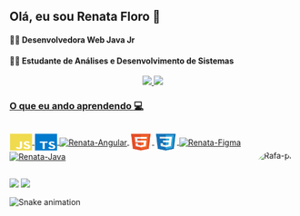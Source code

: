 
## Olá, eu sou Renata Floro 👋
#### 👩‍💻 Desenvolvedora Web Java Jr
#### 👩‍💻 Estudante de Análises e Desenvolvimento de Sistemas

<div align="center">
  <a href="https://github.com/renatafloro">
  <img height="180em" src="https://github-readme-stats.vercel.app/api?username=renatafloro&show_icons=true&theme=radical&include_all_commits=true&count_private=true"/>
  <img height="180em" src="https://github-readme-stats.vercel.app/api/top-langs/?username=renatafloro&layout=compact&langs_count=7&theme=radical"/>
</div>



### O que eu ando aprendendo 💻
  
  <div style="display: inline_block"><br>
  <img align="center" alt="Renata-Js" height="30" width="40" src="https://raw.githubusercontent.com/devicons/devicon/master/icons/javascript/javascript-plain.svg">
  <img align="center" alt="Renata-Ts" height="30" width="40" src="https://raw.githubusercontent.com/devicons/devicon/master/icons/typescript/typescript-plain.svg">
 <img align="center" alt="Renata-Angular" height="30" width="40" src="https://cdn.jsdelivr.net/gh/devicons/devicon/icons/angularjs/angularjs-original.svg">    
  <img align="center" alt="Renata-HTML" height="30" width="40" src="https://raw.githubusercontent.com/devicons/devicon/master/icons/html5/html5-original.svg">
  <img align="center" alt="Renata-CSS" height="30" width="40" src="https://raw.githubusercontent.com/devicons/devicon/master/icons/css3/css3-original.svg">
<img align="center" alt="Renata-Figma" height="30" width="40" src="https://cdn.jsdelivr.net/gh/devicons/devicon/icons/figma/figma-original.svg">    
 <img align="center" alt="Renata-Java" height="30" width="40" src="https://cdn.jsdelivr.net/gh/devicons/devicon/icons/java/java-plain.svg">   
  <img align="right" alt="Rafa-pic" height="150" style="border-radius:50px;" src="https://i.picasion.com/pic92/e280838f10fcb96c08a5419a2bf49f06.gif">
</div>
  
  ##
  
  <div> 
    <a href="https://www.linkedin.com/in/renata-floro/" target="_blank"><img src="https://img.shields.io/badge/-LinkedIn-%230077B5?style=for-the-badge&logo=linkedin&logoColor=white" target="_blank"></a> 
  <a href = "mailto:flororenataef@gmail.com"><img src="https://img.shields.io/badge/Gmail-D14836?style=for-the-badge&logo=gmail&logoColor=white" target="_blank"></a> 
    
![Snake animation](https://github.com/renatafloro/renatafloro/blob/output/github-contribution-grid-snake.svg)
  </div>

